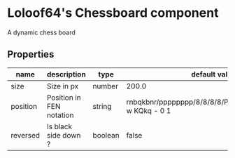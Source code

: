 # Loloof64's Chessboard component

A dynamic chess board

## Properties

| name      | description              | type       | default value                                            |
| --------- | ------------------------ | ---------- | -------------------------------------------------------- |
| size      | Size in px               | number     | 200.0                                                    |
| position  | Position in FEN notation | string     | rnbqkbnr/pppppppp/8/8/8/8/PPPPPPPP/RNBQKBNR w KQkq - 0 1 |
| reversed  | Is black side down ?     | boolean    | false                                                    |